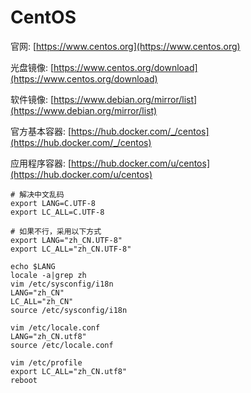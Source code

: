 # CentOS

官网: [https://www.centos.org](https://www.centos.org)

光盘镜像: [https://www.centos.org/download](https://www.centos.org/download)

软件镜像: [https://www.debian.org/mirror/list](https://www.debian.org/mirror/list)

官方基本容器: [https://hub.docker.com/_/centos](https://hub.docker.com/_/centos)

应用程序容器: [https://hub.docker.com/u/centos](https://hub.docker.com/u/centos)

```
# 解决中文乱码
export LANG=C.UTF-8
export LC_ALL=C.UTF-8

# 如果不行，采用以下方式
export LANG="zh_CN.UTF-8"
export LC_ALL="zh_CN.UTF-8"

echo $LANG
locale -a|grep zh
vim /etc/sysconfig/i18n
LANG="zh_CN"
LC_ALL="zh_CN"
source /etc/sysconfig/i18n

vim /etc/locale.conf
LANG="zh_CN.utf8"
source /etc/locale.conf

vim /etc/profile
export LC_ALL="zh_CN.utf8"
reboot
```
